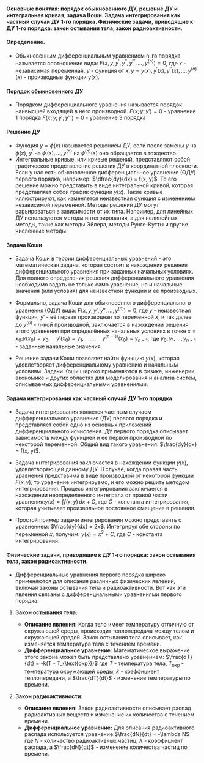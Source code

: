 #### Основные понятия: порядок обыкновенного ДУ, решение ДУ и интегральная кривая, задача Коши. Задача интегрирования как частный случай ДУ 1-го порядка. Физические задачи, приводящие к ДУ 1-го порядка: закон остывания тела, закон радиоактивности.


#### Определение. 
- Обыкновенным дифференциальным уравнением n-го порядка называется соотношение вида: $F(x, y, y^{'}, y^{''}, y^{'''}, ..., y^{(n)}) = 0$, где $x$ - независимая переменная, $y$ - функция от $x, y = y(x), y^{'}(x), y^{''}(x), ..., y^{(n)}(x)$ - производные функции $y(x)$. 
#### Порядок обыкновенного ДУ
- Порядком дифференциального уравнения называется порядок наивысшей входящей в него производной.
$F(x; y; y') = 0$ - уравнение 1 порядка
$F(x; y; y'; y''') = 0$ - уравнение 3 порядка

#### Решение ДУ
- Функция $y = \phi (x)$ называется решением ДУ, если после замены $y$ на $\phi(x)$, $y^{'}$ на $\phi^{'}(x), ..., y^{(n)}$ на $\phi^{(n)}(x)$ оно обращается в тождество.
- Интегральные кривые, или кривые решений, представляют собой графическое представление решения ДУ в координатной плоскости. Если у нас есть обыкновенное дифференциальное уравнение (ОДУ) первого порядка, например: $\dfrac{dy}{dx} = f(x, y)$. То его решение можно представить в виде интегральной кривой, которая представляет собой график функции $y(x)$. Такие кривые иллюстрируют, как изменяется неизвестная функция с изменением независимой переменной.  Методы решения ДУ могут варьироваться в зависимости от их типа. Например, для линейных ДУ используются методы интегрирования, а для нелинейных - методы, такие как методы Эйлера, методы Рунге-Кутты и другие численные методы.
#### Задача Коши
- Задача Коши в теории дифференциальных уравнений - это математическая задача, которая состоит в нахождении решения дифференциального уравнения при заданных начальных условиях. Для полного определения решения дифференциального уравнения необходимо задать не только само уравнение, но и начальные значения (или условия) для неизвестной функции и её производных.

 - Формально, задача Коши для обыкновенного дифференциального уравнения (ОДУ) вида: $F(x, y, y', y'', \ldots, y^{(n)}) = 0$, где $y$ - неизвестная функция, $y'$ - её первая производная по переменной $x$, и так далее до $y^{(n)}$ - $n$-ной производной, заключается в нахождении решения этого уравнения при определённых начальных условиях в точке $x = x_0$:$y(x_0) = y_0, \quad y'(x_0) = y_1, \quad \ldots, \quad y^{(n-1)}(x_0) = y_{n-1}$, где $y_0, y_1, \ldots, y_{n-1}$ - заданные начальные значения.

- Решение задачи Коши позволяет найти функцию $y(x)$, которая удовлетворяет дифференциальному уравнению и начальным условиям. Задачи Коши широко применяются в физике, инженерии, экономике и других областях для моделирования и анализа систем, описываемых дифференциальными уравнениями.
#### Задача интегрирования как частный случай ДУ 1-го порядка
 - Задача интегрирования является частным случаем дифференциального уравнения (ДУ) первого порядка и представляет собой одно из основных приложений дифференциального исчисления. ДУ первого порядка описывает зависимость между функцией и ее первой производной по некоторой переменной. Общий вид такого уравнения: $\frac{dy}{dx} = f(x, y)$. 
 - Задача интегрирования заключается в нахождении функции $y(x)$, удовлетворяющей данному ДУ. В случае, когда правая часть уравнения представима в виде производной от некоторой функции $F(x, y)$, то уравнение интегрируемо, и его можно решить методом интегрирования. Процесс интегрирования заключается в нахождении неопределенного интеграла от правой части уравнения:$y(x) = \int f(x, y) \, dx + C$, где $C$ - константа интегрирования, которая учитывает произвольное постоянное смещение в решении.

- Простой пример задачи интегрирования можно представить с уравнением: $\frac{dy}{dx} = 2x$. Интегрируя обе стороны по переменной $x$, получим: $y(x) = x^2 + C$, где $C$ - константа интегрирования.
#### Физические задачи, приводящие к ДУ 1-го порядка: закон остывания тела, закон радиоактивности.

- Дифференциальные уравнения первого порядка широко применяются для описания различных физических явлений, включая законы остывания тела и радиоактивности. Вот как эти явления связаны с дифференциальными уравнениями первого порядка:

1. **Закон остывания тела:**
   - **Описание явления:** Когда тело имеет температуру отличную от окружающей среды, происходит теплопередача между телом и окружающей средой. Закон остывания тела описывает, как изменяется температура тела с течением времени.
   - **Дифференциальное уравнение:** Математическое выражение этого закона может быть представлено уравнением: $\frac{dT}{dt} = -k(T - T_{\text{окр}})$
     где $T$ - температура тела, $T_{\text{окр}}$ - температура окружающей среды, $k$ - коэффициент теплопередачи, а $\frac{dT}{dt}$ - изменение температуры по времени.

2. **Закон радиоактивности:**
   - **Описание явления:** Закон радиоактивности описывает распад радиоактивных веществ и изменение их количества с течением времени.
   - **Дифференциальное уравнение:** Для описания радиоактивного распада используется уравнение:$\frac{dN}{dt} = -\lambda N$
     где $N$ - количество радиоактивных частиц, $\lambda$ - коэффициент распада, а $\frac{dN}{dt}$ - изменение количества частиц по времени.